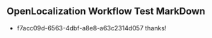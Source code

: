 ## OpenLocalization Workflow Test MarkDown
* f7acc09d-6563-4dbf-a8e8-a63c2314d057 thanks!

<!--HONumber=Aug16_HO5-->


